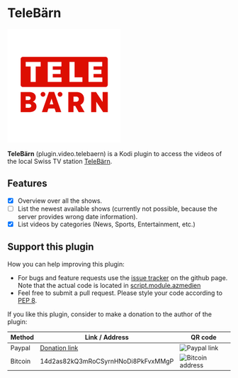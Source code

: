 # TeleBärn

<img src="https://raw.githubusercontent.com/goggle/plugin.video.telebaern/master/resources/icon.png" width="256">

**TeleBärn** (plugin.video.telebaern) is a Kodi plugin to access the videos of the local Swiss TV station [TeleBärn](https://www.telebaern.tv).

## Features
 - [x] Overview over all the shows.
 - [ ] List the newest available shows (currently not possible, because the server provides wrong date information).
 - [x] List videos by categories (News, Sports, Entertainment, etc.)

<!-- ## Installation
 - The plugin is available in the official "Kodi Add-on repository". This is the recommended way to get the plugin.
 - It is also available in "Goggle Addon Repository", which can be found [here](https://github.com/goggle/repository.goggle.addons).
 - Furthermore, you can download the newest release as a zip file from the [release section](https://github.com/goggle/plugin.video.telebaern/releases) on github and manually install the plugin from the zip file. Keep in mind that you won't get any automatic updates if you choose this method. -->

## Support this plugin
How you can help improving this plugin:
 - For bugs and feature requests use the [issue tracker](https://github.com/goggle/plugin.video.telebaern/issues) on the github page. Note that the actual code is located in [script.module.azmedien](https://github.com/goggle/script.module.azmedien)
 - Feel free to submit a pull request. Please style your code according to [PEP 8](https://www.python.org/dev/peps/pep-0008/).

If you like this plugin, consider to make a donation to the author of the plugin:

| Method | Link / Address | QR code |
| --- | --- | --- |
| Paypal | [Donation link](https://www.paypal.com/cgi-bin/webscr?cmd=_s-xclick&hosted_button_id=ZXAFRHTZGRARS) | ![Paypal link](https://raw.githubusercontent.com/goggle/plugin.video.srfplaytv/e62b52bb394eeee98c929895005bbc33e6028770/paypal.png) |
| Bitcoin | 14d2as82kQ3mRoCSyrnHNoDi8PkFvxMMgP | ![Bitcoin address](https://raw.githubusercontent.com/goggle/plugin.video.srfplaytv/af1c696004d9b42c730dc55f7e66596ec3521b99/bitcoin.png) |


<!-- ## Screenshots -->
<!-- ![Shows overview](https://raw.githubusercontent.com/goggle/plugin.video.telebaern/master/resources/screenshot-01.png) -->
<!-- ![Available episodes of a show](https://raw.githubusercontent.com/goggle/plugin.video.telebaern/master/resources/screenshot-02.png) -->
<!-- ![Episode information](https://raw.githubusercontent.com/goggle/plugin.video.telebaern/master/resources/screenshot-03.png) -->
